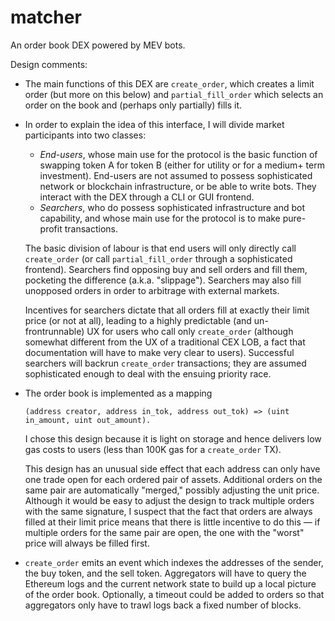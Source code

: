 # matcher
An order book DEX powered by MEV bots.

Design comments:
- The main functions of this DEX are `create_order`, which creates a limit order (but more on this below) and `partial_fill_order` which selects an order on the book and (perhaps only partially) fills it. 
- In order to explain the idea of this interface, I will divide market participants into two classes:
  - *End-users*, whose main use for the protocol is the basic function of swapping token A for token B (either for utility or for a medium+ term investment). End-users are not assumed to possess sophisticated network or blockchain infrastructure, or be able to write bots. They interact with the DEX through a CLI or GUI frontend.
  - *Searchers*, who do possess sophisticated infrastructure and bot capability, and whose main use for the protocol is to make pure-profit transactions. 
  
  The basic division of labour is that end users will only directly call `create_order` (or call `partial_fill_order` through a sophisticated frontend). Searchers find opposing buy and sell orders and fill them, pocketing the difference (a.k.a. "slippage"). Searchers may also fill unopposed orders in order to arbitrage with external markets.
  
  Incentives for searchers dictate that all orders fill at exactly their limit price (or not at all), leading to a highly predictable (and un-frontrunnable) UX for users who call only `create_order` (although somewhat different from the UX of a traditional CEX LOB, a fact that documentation will have to make very clear to users). Successful searchers will backrun `create_order` transactions; they are assumed sophisticated enough to deal with the ensuing priority race.
- The order book is implemented as a mapping
  ```
  (address creator, address in_tok, address out_tok) => (uint in_amount, uint out_amount).
  ```
  I chose this design because it is light on storage and hence delivers low gas costs to users (less than 100K gas for a `create_order` TX).
  
  This design has an unusual side effect that each address can only have one trade open for each ordered pair of assets. Additional orders on the same pair are automatically "merged," possibly adjusting the unit price. Although it would be easy to adjust the design to track multiple orders with the same signature, I suspect that the fact that orders are always filled at their limit price means that there is little incentive to do this &mdash; if multiple orders for the same pair are open, the one with the "worst" price will always be filled first.
  
- `create_order` emits an event which indexes the addresses of the sender, the buy token, and the sell token. Aggregators will have to query the Ethereum logs and the current network state to build up a local picture of the order book. Optionally, a timeout could be added to orders so that aggregators only have to trawl logs back a fixed number of blocks.
